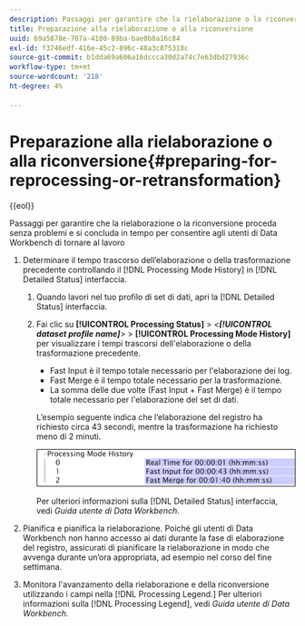 ```yaml
---
description: Passaggi per garantire che la rielaborazione o la riconversione proceda senza problemi e si concluda in tempo per consentire agli utenti di Data Workbench di tornare al lavoro
title: Preparazione alla rielaborazione o alla riconversione
uuid: 69a5878e-707a-4100-89ba-bae0b8a16c84
exl-id: f3746edf-416e-45c2-896c-48a3c875318c
source-git-commit: b1dda69a606a16dccca30d2a74c7e63dbd27936c
workflow-type: tm+mt
source-wordcount: '218'
ht-degree: 4%

---
```


# Preparazione alla rielaborazione o alla riconversione{#preparing-for-reprocessing-or-retransformation}

{{eol}}

Passaggi per garantire che la rielaborazione o la riconversione proceda senza problemi e si concluda in tempo per consentire agli utenti di Data Workbench di tornare al lavoro

1. Determinare il tempo trascorso dell’elaborazione o della trasformazione precedente controllando il [!DNL Processing Mode History] in [!DNL Detailed Status] interfaccia.

   1. Quando lavori nel tuo profilo di set di dati, apri la [!DNL Detailed Status] interfaccia.
   1. Fai clic su **[!UICONTROL Processing Status]** > *&lt;**[!UICONTROL dataset profile name]**>* > **[!UICONTROL Processing Mode History]** per visualizzare i tempi trascorsi dell&#39;elaborazione o della trasformazione precedente.

      * Fast Input è il tempo totale necessario per l&#39;elaborazione dei log.
      * Fast Merge è il tempo totale necessario per la trasformazione.
      * La somma delle due volte (Fast Input + Fast Merge) è il tempo totale necessario per l&#39;elaborazione del set di dati.

      L’esempio seguente indica che l’elaborazione del registro ha richiesto circa 43 secondi, mentre la trasformazione ha richiesto meno di 2 minuti.

      ![](assets/vis_DetailedStatus_ProcessingModeHistory.png)

      Per ulteriori informazioni sulla [!DNL Detailed Status] interfaccia, vedi *Guida utente di Data Workbench*.


1. Pianifica e pianifica la rielaborazione. Poiché gli utenti di Data Workbench non hanno accesso ai dati durante la fase di elaborazione del registro, assicurati di pianificare la rielaborazione in modo che avvenga durante un’ora appropriata, ad esempio nel corso del fine settimana.
1. Monitora l&#39;avanzamento della rielaborazione e della riconversione utilizzando i campi nella [!DNL Processing Legend.] Per ulteriori informazioni sulla [!DNL Processing Legend], vedi *Guida utente di Data Workbench*.
